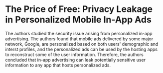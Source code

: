 # The Price of Free: Privacy Leakage in Personalized Mobile In-App Ads
The authors studied the security issue arising from personalized in-app advertising.
The authors found that mobile ads delivered by some major network, Google, are personalized 
based on both users' demographic and interst profiles, and the personalized ads can be used 
by the hosting apps to reconstruct some of the user information. Therefore, the authors concluded 
that in-app advertising can leak potentially sensitive user information to any app that hosts 
personalized ads.

